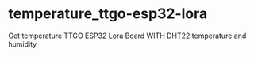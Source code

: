# temperature_ttgo-esp32-lora
Get temperature TTGO ESP32 Lora Board WITH DHT22 temperature and humidity


